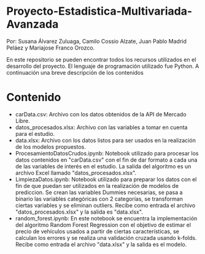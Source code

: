 # Proyecto-Estadistica-Multivariada-Avanzada

Por: Susana Álvarez Zuluaga, Camilo Cossio Alzate, Juan Pablo Madrid Peláez y Mariajose Franco Orozco.

En este repositorio se pueden encontrar todos los recursos utilizados en el desarrollo del proyecto. El lenguaje de programación utilizado fue Python. A continuación una breve descripción de los contenidos

# Contenido

- carData.csv: Archivo con los datos obtenidos de la API de Mercado Libre.
- datos_procesados.xlsx: Archivo con las variables a tomar en cuenta para el estudio.
- data.xlsx: Archivo con los datos listos para ser usados en la realización de los modelos propuestos.
- ProcesamientoDatosCrudos.ipynb: Notebook utilizado para procesar los datos contenidos en "carData.csv" con el fin de dar formato a cada una de las variables de interés en el estudio. La salida del algoritmo es un archivo Excel llamado "datos_procesados.xlsx".
- LimpiezaDatos.ipynb: Notebook utilizado para preparar los datos con el fin de que puedan ser utilizados en la realización de modelos de prediccion. Se crean las variables Dummies necesarias, se pasa a binario las variables categóricas con 2 categorías, se transforman ciertas variables y se eliminan outliers. Recibe como entrada el archivo "datos_procesados.xlsx" y la salida es "data.xlsx".
- random_forest.ipynb: En este notebook se encuentra la implementación del algoritmo Random Forest Regression con el objetivo de estimar el precio de vehículos usados a partir de ciertas características, se calculan los errores y se realiza una validación cruzada usando k-folds. Recibe como entrada el archivo "data.xlsx" y la salida es el modelo.
